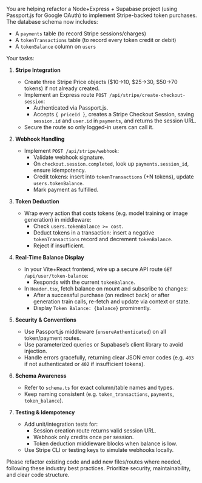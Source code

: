 You are helping refactor a Node+Express + Supabase project (using Passport.js for Google OAuth) to implement Stripe-backed token purchases. The database schema now includes:

- A `payments` table (to record Stripe sessions/charges)
- A `tokenTransactions` table (to record every token credit or debit)
- A `tokenBalance` column on `users`

Your tasks:

1. **Stripe Integration**  
   - Create three Stripe Price objects ($10→10, $25→30, $50→70 tokens) if not already created.
   - Implement an Express route `POST /api/stripe/create-checkout-session`:
     - Authenticated via Passport.js.
     - Accepts `{ priceId }`, creates a Stripe Checkout Session, saving `session.id` and `user.id` in `payments`, and returns the session URL.  
   - Secure the route so only logged-in users can call it.

2. **Webhook Handling**  
   - Implement `POST /api/stripe/webhook`:
     - Validate webhook signature.
     - On `checkout.session.completed`, look up `payments.session_id`, ensure idempotency.
     - Credit tokens: insert into `tokenTransactions` (+N tokens), update `users.tokenBalance`.
     - Mark payment as fulfilled.

3. **Token Deduction**  
   - Wrap every action that costs tokens (e.g. model training or image generation) in middleware:
     - Check `users.tokenBalance >= cost`.
     - Deduct tokens in a transaction: insert a negative `tokenTransactions` record and decrement `tokenBalance`.
     - Reject if insufficient.

4. **Real-Time Balance Display**  
   - In your Vite+React frontend, wire up a secure API route `GET /api/user/token-balance`:
     - Responds with the current `tokenBalance`.
   - In `Header.tsx`, fetch balance on mount and subscribe to changes:
     - After a successful purchase (on redirect back) or after generation train calls, re-fetch and update via context or state.
     - Display `Token Balance: {balance}` prominently.

5. **Security & Conventions**  
   - Use Passport.js middleware (`ensureAuthenticated`) on all token/payment routes.  
   - Use parameterized queries or Supabase’s client library to avoid injection.  
   - Handle errors gracefully, returning clear JSON error codes (e.g. `403` if not authenticated or `402` if insufficient tokens).

6. **Schema Awareness**  
   - Refer to `schema.ts` for exact column/table names and types.  
   - Keep naming consistent (e.g. `token_transactions`, `payments`, `token_balance`).

7. **Testing & Idempotency**  
   - Add unit/integration tests for:
     - Session creation route returns valid session URL.
     - Webhook only credits once per session.
     - Token deduction middleware blocks when balance is low.
   - Use Stripe CLI or testing keys to simulate webhooks locally.

Please refactor existing code and add new files/routes where needed, following these industry best practices. Prioritize security, maintainability, and clear code structure.  
